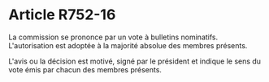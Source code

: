 # Article R752-16

<p>La commission se prononce par un vote à bulletins nominatifs. L'autorisation est adoptée à la majorité absolue des membres présents.</p><p>L'avis ou la décision est motivé, signé par le président et indique le sens du vote émis par chacun des membres présents. </p>